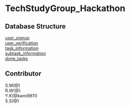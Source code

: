 # TechStudyGroup_Hackathon

## Database Structure
[user_signup](https://www.notion.so/415d41b2c5a443118c57da044fed1e79)  
[user_verification](https://www.notion.so/832ec4ca55cb4f2ab9de7a3f7ba1e011)  
[task_information](https://www.notion.so/a28ea1d559684bd898f98fbbbcfdfbb4)  
[subtask_information](https://www.notion.so/529bc0b41cb4415bba2d892bd3adaf87)  
[done_tasks](https://www.notion.so/4ccdf82a92d241bc948ccfe546204de5?v=a419de51deb444b99a2b4bf58a0b7ded)

## Contributor  
S.M(@)  
R.W(@)  
Y.K(@kami9811)  
S.S(@)  
